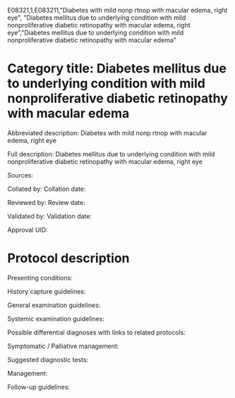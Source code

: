 E08321,1,E083211,"Diabetes with mild nonp rtnop with macular edema, right eye", "Diabetes mellitus due to underlying condition with mild nonproliferative diabetic retinopathy with macular edema, right eye","Diabetes mellitus due to underlying condition with mild nonproliferative diabetic retinopathy with macular edema"
# Category title: Diabetes mellitus due to underlying condition with mild nonproliferative diabetic retinopathy with macular edema

Abbreviated description: Diabetes with mild nonp rtnop with macular edema, right eye

Full description: Diabetes mellitus due to underlying condition with mild nonproliferative diabetic retinopathy with macular edema, right eye

Sources:

Collated by:
Collation date:

Reviewed by:
Review date:

Validated by:
Validation date:

Approval UID:

# Protocol description

Presenting conditions:

History capture guidelines:

General examination guidelines:

Systemic examination guidelines:

Possible differential diagnoses with links to related protocols:

Symptomatic / Palliative management:

Suggested diagnostic tests:

Management:

Follow-up guidelines:
